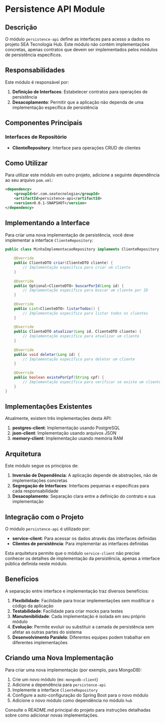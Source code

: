 # Persistence API Module

## Descrição

O módulo `persistence-api` define as interfaces para acesso a dados no projeto SEA Tecnologia Hub. Este módulo não contém implementações concretas, apenas contratos que devem ser implementados pelos módulos de persistência específicos.

## Responsabilidades

Este módulo é responsável por:

1. **Definição de Interfaces**: Estabelecer contratos para operações de persistência
2. **Desacoplamento**: Permitir que a aplicação não dependa de uma implementação específica de persistência

## Componentes Principais

### Interfaces de Repositório

- **ClienteRepository**: Interface para operações CRUD de clientes

## Como Utilizar

Para utilizar este módulo em outro projeto, adicione a seguinte dependência ao seu arquivo `pom.xml`:

```xml
<dependency>
    <groupId>br.com.seatecnologia</groupId>
    <artifactId>persistence-api</artifactId>
    <version>0.0.1-SNAPSHOT</version>
</dependency>
```

## Implementando a Interface

Para criar uma nova implementação de persistência, você deve implementar a interface `ClienteRepository`:

```java
public class MinhaImplementacaoRepository implements ClienteRepository {
    
    @Override
    public ClienteDTO criar(ClienteDTO cliente) {
        // Implementação específica para criar um cliente
    }
    
    @Override
    public Optional<ClienteDTO> buscarPorId(Long id) {
        // Implementação específica para buscar um cliente por ID
    }
    
    @Override
    public List<ClienteDTO> listarTodos() {
        // Implementação específica para listar todos os clientes
    }
    
    @Override
    public ClienteDTO atualizar(Long id, ClienteDTO cliente) {
        // Implementação específica para atualizar um cliente
    }
    
    @Override
    public void deletar(Long id) {
        // Implementação específica para deletar um cliente
    }
    
    @Override
    public boolean existePorCpf(String cpf) {
        // Implementação específica para verificar se existe um cliente com o CPF informado
    }
}
```

## Implementações Existentes

Atualmente, existem três implementações desta API:

1. **postgres-client**: Implementação usando PostgreSQL
2. **json-client**: Implementação usando arquivos JSON
3. **memory-client**: Implementação usando memória RAM

## Arquitetura

Este módulo segue os princípios de:

1. **Inversão de Dependência**: A aplicação depende de abstrações, não de implementações concretas
2. **Segregação de Interfaces**: Interfaces pequenas e específicas para cada responsabilidade
3. **Desacoplamento**: Separação clara entre a definição do contrato e sua implementação

## Integração com o Projeto

O módulo `persistence-api` é utilizado por:

- **service-client**: Para acessar os dados através das interfaces definidas
- **Clientes de persistência**: Para implementar as interfaces definidas

Esta arquitetura permite que o módulo `service-client` não precise conhecer os detalhes de implementação da persistência, apenas a interface pública definida neste módulo.

## Benefícios

A separação entre interface e implementação traz diversos benefícios:

1. **Flexibilidade**: Facilidade para trocar implementações sem modificar o código da aplicação
2. **Testabilidade**: Facilidade para criar mocks para testes
3. **Manutenibilidade**: Cada implementação é isolada em seu próprio módulo
4. **Evolução**: Permite evoluir ou substituir a camada de persistência sem afetar as outras partes do sistema
5. **Desenvolvimento Paralelo**: Diferentes equipes podem trabalhar em diferentes implementações

## Criando uma Nova Implementação

Para criar uma nova implementação (por exemplo, para MongoDB):

1. Crie um novo módulo (ex: `mongodb-client`)
2. Adicione a dependência para `persistence-api`
3. Implemente a interface `ClienteRepository`
4. Configure a auto-configuração do Spring Boot para o novo módulo
5. Adicione o novo módulo como dependência no módulo `hub`

Consulte o README.md principal do projeto para instruções detalhadas sobre como adicionar novas implementações.